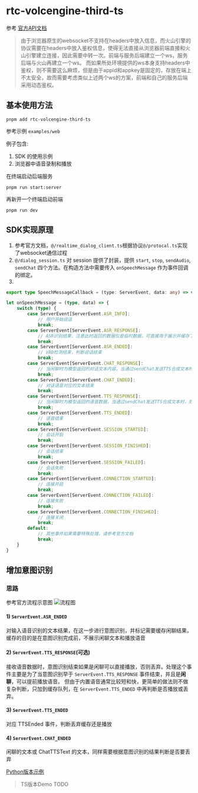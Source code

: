 # rtc-volcengine-third-ts

参考 [官方API文档](https://www.volcengine.com/docs/6561/1594356)

> 由于浏览器原生的websocket不支持在headers中放入信息，而火山引擎的协议需要在headers中放入鉴权信息，使得无法直接从浏览器前端直接和火山引擎建立连接，因此需要中转一次。前端与服务后端建立一个ws，服务后端与火山再建立一个ws。
> 而如果所处环境提供的ws本身支持headers中鉴权，则不需要这么麻烦，但是由于appid和appkey是固定的，存放在端上不太安全，故而需要考虑类似上述两个ws的方案，前端和自己的服务后端采用动态鉴权。

## 基本使用方法

```
pnpm add rtc-volcengine-third-ts
```


参考示例 `examples/web`

例子包含:
1) SDK 的使用示例
2) 浏览器中语音录制和播放

在终端启动后端服务
```
pnpm run start:server
```

再新开一个终端启动前端
```
pnpm run dev
```

## SDK实现原理

1) 参考官方文档，`@/realtime_dialog_client.ts`根据协议`@/protocal.ts`实现了websocket通信过程
2) `@/dialog_session.ts` 对 session 提供了封装，提供 `start`, `stop`, `sendAudio`, `sendChat` 四个方法。在构造方法中需要传入 `onSpeechMessage` 作为事件回调的绑定。
3) 

```typescript
export type SpeechMessageCallback = (type: ServerEvent, data: any) => void;

let onSpeechMessage = (type, data) => {
    switch (type) {
        case ServerEvent[ServerEvent.ASR_INFO]:
            // 用户开始说话
            break;
        case ServerEvent[ServerEvent.ASR_RESPONSE]:
            // ASR识别结果，注意此时返回的数据仅是临时数据，可直接用于展示并缓存下来，然后在接收到 ServerEvent.ASR_ENDED 后再作为最终结果使用
            break;
        case ServerEvent[ServerEvent.ASR_ENDED]:
            // VAD检测结束，判断说话结束
            break;
        case ServerEvent[ServerEvent.CHAT_RESPONSE]:
            // 当闲聊时为模型返回的对话文本内容，当通过sendChat发送TTS合成文本时，则内容与发送文本一致
            break;
        case ServerEvent[ServerEvent.CHAT_ENDED]:
            // 对话语音对应的文本结束
            break;
        case ServerEvent[ServerEvent.TTS_RESPONSE]:
            // 当闲聊时为模型返回的语音数据，当通过sendChat发送TTS合成文本时，则为文本合成后的语音数据
            break;
        case ServerEvent[ServerEvent.TTS_ENDED]:
            // 语音结束
            break;
        case ServerEvent[ServerEvent.SESSION_STARTED]:
            // 会话开启
            break;
        case ServerEvent[ServerEvent.SESSION_FINISHED]:
            // 会话结束
            break;
        case ServerEvent[ServerEvent.SESSION_FAILED]:
            // 会话失败
            break;
        case ServerEvent[ServerEvent.CONNECTION_STARTED]:
            // 连接开启
            break;
        case ServerEvent[ServerEvent.CONNECTION_FAILED]:
            // 连接失败
            break;
        case ServerEvent[ServerEvent.CONNECTION_FINISHED]:
            // 连接关闭
            break;
        default:
            // 其他事件如果需要特殊处理，请参考官方文档
            break;
    }
}
```

## 增加意图识别

### 思路

参考官方流程示意图
![流程图](https://p9-arcosite.byteimg.com/tos-cn-i-goo7wpa0wc/e00fc94e88ca485ab8a8b2c107552ed3~tplv-goo7wpa0wc-image.image)

#### 1) `ServerEvent.ASR_ENDED`

对输入语音识别的文本结果，在这一步进行意图识别，并标记需要缓存闲聊结果，缓存的目的是在意图识别完成前，不展示闲聊文本和播放语音

#### 2) `ServerEvent.TTS_RESPONSE`(可选)

接收语音数据时，意图识别结束如果是闲聊可以直接播放，否则丢弃。处理这个事件主要是为了当意图识别早于 `ServerEvent.TTS_RESPONSE` 事件结束，并且是**闲聊**，可以提前播放语音。
但由于内置语音通常比较短和快，更简单的做法则不做复杂判断，只加到缓存队列，在 `ServerEvent.TTS_ENDED` 中再判断是否播放或丢弃。

#### 3) `ServerEvent.TTS_ENDED`

对应 TTSEnded 事件，判断丢弃缓存还是播放

#### 4) `ServerEvent.CHAT_ENDED`

闲聊的文本或 ChatTTSText 的文本，同样需要根据意图识别的结果判断是否要丢弃

[Python版本示例](https://github.com/Linktime/pyrtc-volcengine-third/blob/main/examples/rtc-terminal-llm/app/dialog_session.py)

> TS版本Demo TODO